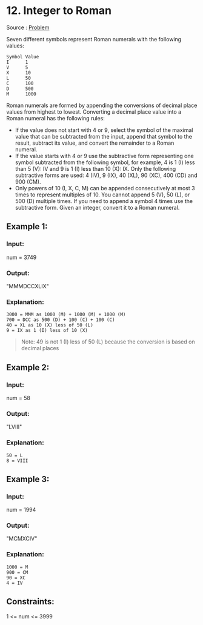# 12. Integer to Roman

Source : [Problem](https://leetcode.com/problems/integer-to-roman)

Seven different symbols represent Roman numerals with the following values:

```
Symbol Value
I      1
V      5
X      10
L      50
C      100
D      500
M      1000
```

Roman numerals are formed by appending the conversions of decimal place values from highest to lowest. Converting a decimal place value into a Roman numeral has the following rules:

- If the value does not start with 4 or 9, select the symbol of the maximal value that can be subtracted from the input, append that symbol to the result, subtract its value, and convert the remainder to a Roman numeral.
- If the value starts with 4 or 9 use the subtractive form representing one symbol subtracted from the following symbol, for example, 4 is 1 (I) less than 5 (V): IV and 9 is 1 (I) less than 10 (X): IX. Only the following subtractive forms are used: 4 (IV), 9 (IX), 40 (XL), 90 (XC), 400 (CD) and 900 (CM).
- Only powers of 10 (I, X, C, M) can be appended consecutively at most 3 times to represent multiples of 10. You cannot append 5 (V), 50 (L), or 500 (D) multiple times. If you need to append a symbol 4 times use the subtractive form.
  Given an integer, convert it to a Roman numeral.

## Example 1:

### Input:

num = 3749

### Output:

"MMMDCCXLIX"

### Explanation:

```
3000 = MMM as 1000 (M) + 1000 (M) + 1000 (M)
700 = DCC as 500 (D) + 100 (C) + 100 (C)
40 = XL as 10 (X) less of 50 (L)
9 = IX as 1 (I) less of 10 (X)
```

> Note: 49 is not 1 (I) less of 50 (L) because the conversion is based on decimal places

## Example 2:

### Input:

num = 58

### Output:

"LVIII"

### Explanation:

```
50 = L
8 = VIII
```

## Example 3:

### Input:

num = 1994

### Output:

"MCMXCIV"

### Explanation:

```
1000 = M
900 = CM
90 = XC
4 = IV
```

## Constraints:

1 <= num <= 3999
